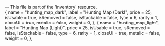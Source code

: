 

-- This file is part of the 'inventory' resource.	
    {
		name = "hunting_map_dark",
		label = "Hunting Map (Dark)",
		price = 25,
		isUsable = true,
		isRemoved = false,
		isStackable = false,
		type = 6,
		rarity = 1,
		closeUi = true,
		metalic = false,
		weight = 0,
	},
	{
		name = "hunting_map_light",
		label = "Hunting Map (Light)",
		price = 25,
		isUsable = true,
		isRemoved = false,
		isStackable = false,
		type = 6,
		rarity = 1,
		closeUi = true,
		metalic = false,
		weight = 0,
	},